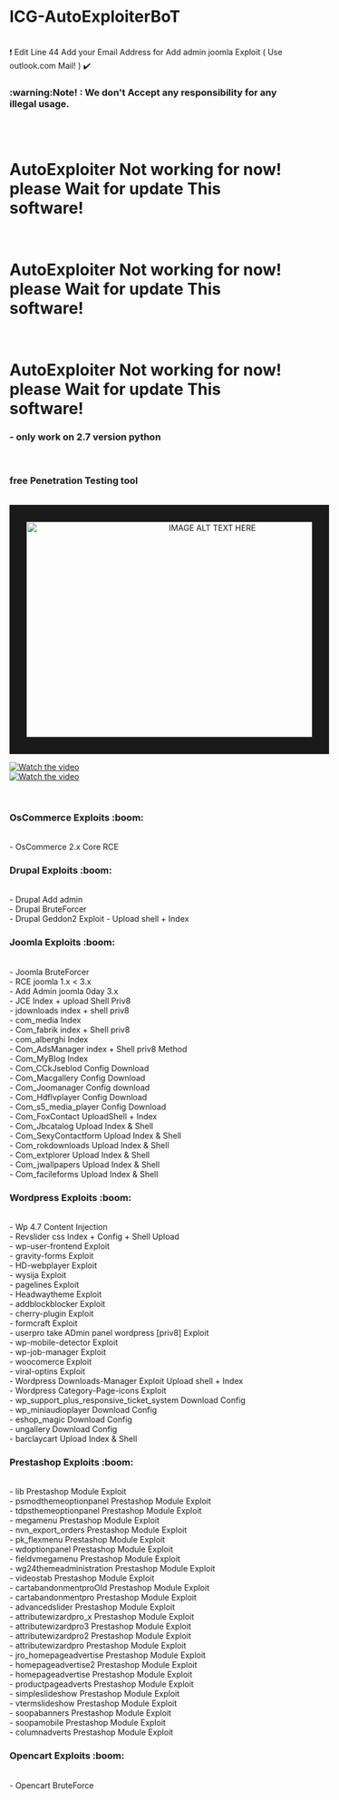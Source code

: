 # ICG-AutoExploiterBoT
<br> :heavy_exclamation_mark: Edit Line 44 Add your Email Address for Add admin joomla Exploit ( Use outlook.com Mail! )  :heavy_check_mark:<br>
<h3> :warning:Note! : We don't Accept any responsibility for any illegal usage.</h3><br>
<br>
<h1> AutoExploiter Not working for now! please Wait for update This software!</h1>
<br>
<h1> AutoExploiter Not working for now! please Wait for update This software!</h1>
<br>
<h1> AutoExploiter Not working for now! please Wait for update This software!</h1>
<h3>- only work on 2.7 version python</h3>
<br><h3> free Penetration Testing tool </h3>

<br>
<center><a href="http://www.youtube.com/watch?feature=player_embedded&v=XyiQZmsGLAw
" target="_blank"><img src="http://img.youtube.com/vi/XyiQZmsGLAw/0.jpg" 
alt="IMAGE ALT TEXT HERE" width="640" height="380" border="30" /></a></center>

[![Watch the video](https://raw.githubusercontent.com/04x/ICG-AutoExploiterBoT/master/screen/screen2.PNG)](https://www.aparat.com/v/ntyJd)
<br>
[![Watch the video](https://raw.githubusercontent.com/04x/ICG-AutoExploiterBoT/master/screen/log.PNG)](https://www.aparat.com/v/ntyJd)


<br>
<h3>OsCommerce Exploits :boom:</h3>
<br>
- OsCommerce 2.x Core RCE<br>
<h3>Drupal Exploits :boom:</h3><br>
- Drupal Add admin <br>
- Drupal BruteForcer<br>
- Drupal Geddon2 Exploit - Upload shell + Index <br>
<h3>Joomla Exploits :boom:</h3><br>
- Joomla BruteForcer<br>
- RCE joomla 1.x < 3.x<br>
- Add Admin joomla 0day 3.x<br>
- JCE Index + upload Shell Priv8<br>
- jdownloads index + shell priv8<br>
- com_media Index<br>
- Com_fabrik index + Shell priv8<br>
- com_alberghi Index <br>
- Com_AdsManager index + Shell priv8 Method<br>
- Com_MyBlog Index <br>
- Com_CCkJseblod Config Download<br>
- Com_Macgallery Config Download<br>
- Com_Joomanager Config download<br>
- Com_Hdflvplayer Config Download<br>
- Com_s5_media_player Config Download<br>
- Com_FoxContact UploadShell + Index<br>
- Com_Jbcatalog Upload Index & Shell<br>
- Com_SexyContactform Upload Index & Shell<br>
- Com_rokdownloads Upload Index & Shell<br>
- Com_extplorer Upload Index & Shell<br>
- Com_jwallpapers Upload Index & Shell<br>
- Com_facileforms Upload Index & Shell<br>

<h3>Wordpress Exploits :boom:</h3><br>
- Wp 4.7 Content Injection <br>
- Revslider css Index + Config + Shell Upload<br>
- wp-user-frontend Exploit<br>
- gravity-forms Exploit<br>
- HD-webplayer Exploit<br>
- wysija Exploit<br>
- pagelines Exploit<br>
- Headwaytheme Exploit<br>
- addblockblocker Exploit<br>
- cherry-plugin Exploit<br>
- formcraft Exploit<br>
- userpro take ADmin panel wordpress [priv8]  Exploit<br>
- wp-mobile-detector Exploit<br>
- wp-job-manager Exploit<br>
- woocomerce Exploit<br>
- viral-optins Exploit<br>
- Wordpress Downloads-Manager Exploit Upload shell + Index<br> 
- Wordpress Category-Page-icons Exploit <br>
- wp_support_plus_responsive_ticket_system Download Config<br>
- wp_miniaudioplayer Download Config<br>
- eshop_magic Download Config<br>
- ungallery Download Config<br>
- barclaycart Upload Index & Shell<br>
<h3>Prestashop Exploits :boom:</h3><br>
- lib Prestashop Module Exploit<br>
- psmodthemeoptionpanel Prestashop Module Exploit<br>
- tdpsthemeoptionpanel Prestashop Module Exploit<br>
- megamenu Prestashop Module Exploit<br>
- nvn_export_orders Prestashop Module Exploit<br>
- pk_flexmenu Prestashop Module Exploit<br>
- wdoptionpanel Prestashop Module Exploit<br>
- fieldvmegamenu Prestashop Module Exploit<br>
- wg24themeadministration Prestashop Module Exploit<br>
- videostab Prestashop Module Exploit<br>
- cartabandonmentproOld Prestashop Module Exploit<br>
- cartabandonmentpro Prestashop Module Exploit<br>
- advancedslider Prestashop Module Exploit<br>
- attributewizardpro_x Prestashop Module Exploit<br>
- attributewizardpro3 Prestashop Module Exploit<br>
- attributewizardpro2 Prestashop Module Exploit<br>
- attributewizardpro Prestashop Module Exploit<br>
- jro_homepageadvertise Prestashop Module Exploit<br>
- homepageadvertise2 Prestashop Module Exploit<br>
- homepageadvertise Prestashop Module Exploit<br>
- productpageadverts Prestashop Module Exploit<br>
- simpleslideshow Prestashop Module Exploit<br>
- vtermslideshow Prestashop Module Exploit<br>
- soopabanners Prestashop Module Exploit<br>
- soopamobile Prestashop Module Exploit<br>
- columnadverts Prestashop Module Exploit<br>

<h3>Opencart Exploits :boom:</h3><br>
- Opencart BruteForce<br>

